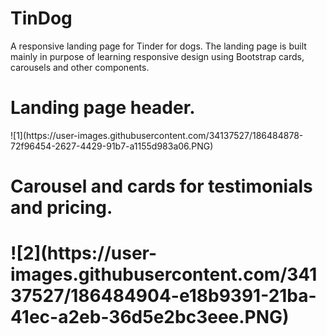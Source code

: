 # TinDog
A responsive landing page for Tinder for dogs.
The landing page is built mainly in purpose of learning responsive design using Bootstrap cards, carousels and other components. <br>
<h1>Landing page header. </h1>
![1](https://user-images.githubusercontent.com/34137527/186484878-72f96454-2627-4429-91b7-a1155d983a06.PNG)<br>
<h1>Carousel and cards for testimonials and pricing.<h1>
![2](https://user-images.githubusercontent.com/34137527/186484904-e18b9391-21ba-41ec-a2eb-36d5e2bc3eee.PNG)

